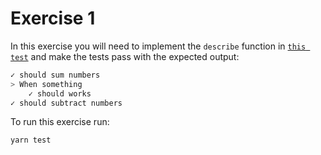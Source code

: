 # Exercise 1

In this exercise you will need to implement the `describe` function in [`this test`](exercise/describe.js) and make the tests pass with the expected output:

```bash
✓ should sum numbers
> When something
    ✓ should works
✓ should subtract numbers
```

To run this exercise run:

```bash
yarn test
```


